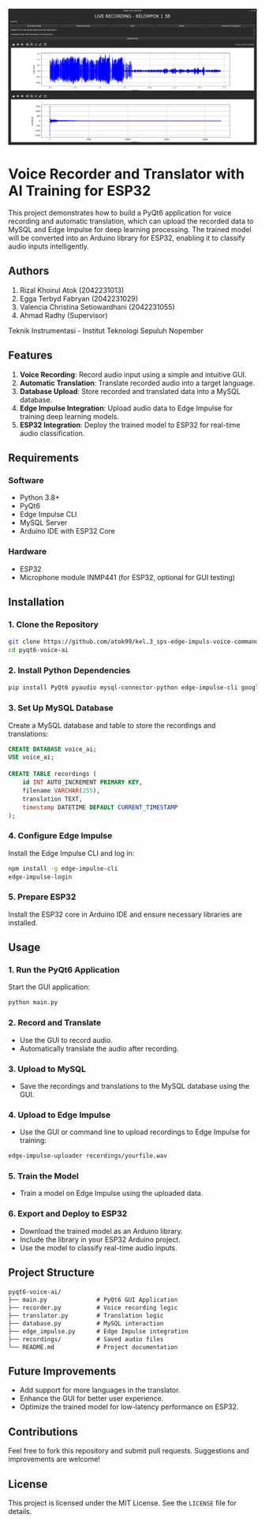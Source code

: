 ![alt text](https://github.com/mauldevrinz/TUGAS-SPS-NO.2-KELAS-3B/blob/main/GUI.png)
# Voice Recorder and Translator with AI Training for ESP32

This project demonstrates how to build a PyQt6 application for voice recording and automatic translation, which can upload the recorded data to MySQL and Edge Impulse for deep learning processing. The trained model will be converted into an Arduino library for ESP32, enabling it to classify audio inputs intelligently.

## Authors
1. Rizal Khoirul Atok (2042231013)
2. Egga Terbyd Fabryan (2042231029)
3. Valencia Christina Setiowardhani (2042231055)
4. Ahmad Radhy (Supervisor)

Teknik Instrumentasi - Institut Teknologi Sepuluh Nopember

## Features

1. **Voice Recording**: Record audio input using a simple and intuitive GUI.
2. **Automatic Translation**: Translate recorded audio into a target language.
3. **Database Upload**: Store recorded and translated data into a MySQL database.
4. **Edge Impulse Integration**: Upload audio data to Edge Impulse for training deep learning models.
5. **ESP32 Integration**: Deploy the trained model to ESP32 for real-time audio classification.

## Requirements

### Software
- Python 3.8+
- PyQt6
- Edge Impulse CLI
- MySQL Server
- Arduino IDE with ESP32 Core

### Hardware
- ESP32
- Microphone module INMP441 (for ESP32, optional for GUI testing)

## Installation

### 1. Clone the Repository
```bash
git clone https://github.com/atok99/kel.3_sps-edge-impuls-voice-command
cd pyqt6-voice-ai
```

### 2. Install Python Dependencies
```bash
pip install PyQt6 pyaudio mysql-connector-python edge-impulse-cli googletrans==4.0.0-rc1
```

### 3. Set Up MySQL Database
Create a MySQL database and table to store the recordings and translations:
```sql
CREATE DATABASE voice_ai;
USE voice_ai;

CREATE TABLE recordings (
    id INT AUTO_INCREMENT PRIMARY KEY,
    filename VARCHAR(255),
    translation TEXT,
    timestamp DATETIME DEFAULT CURRENT_TIMESTAMP
);
```

### 4. Configure Edge Impulse
Install the Edge Impulse CLI and log in:
```bash
npm install -g edge-impulse-cli
edge-impulse-login
```

### 5. Prepare ESP32
Install the ESP32 core in Arduino IDE and ensure necessary libraries are installed.

## Usage

### 1. Run the PyQt6 Application
Start the GUI application:
```bash
python main.py
```

### 2. Record and Translate
- Use the GUI to record audio.
- Automatically translate the audio after recording.

### 3. Upload to MySQL
- Save the recordings and translations to the MySQL database using the GUI.

### 4. Upload to Edge Impulse
- Use the GUI or command line to upload recordings to Edge Impulse for training:
```bash
edge-impulse-uploader recordings/yourfile.wav
```

### 5. Train the Model
- Train a model on Edge Impulse using the uploaded data.

### 6. Export and Deploy to ESP32
- Download the trained model as an Arduino library.
- Include the library in your ESP32 Arduino project.
- Use the model to classify real-time audio inputs.

## Project Structure
```
pyqt6-voice-ai/
├── main.py              # PyQt6 GUI Application
├── recorder.py          # Voice recording logic
├── translator.py        # Translation logic
├── database.py          # MySQL interaction
├── edge_impulse.py      # Edge Impulse integration
├── recordings/          # Saved audio files
└── README.md            # Project documentation
```

## Future Improvements
- Add support for more languages in the translator.
- Enhance the GUI for better user experience.
- Optimize the trained model for low-latency performance on ESP32.

## Contributions
Feel free to fork this repository and submit pull requests. Suggestions and improvements are welcome!

## License
This project is licensed under the MIT License. See the `LICENSE` file for details.
